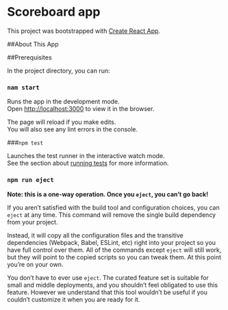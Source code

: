 # Scoreboard app
This project was bootstrapped with [Create React App](https://github.com/facebook/create-react-app).

##About This App


##Prerequisites

In the project directory, you can run:

### `nam start`

Runs the app in the development mode. <br>
Open [http://localhost:3000](http://localhost:3000) to view it in the browser.

The page will reload if you make edits. <br>
You will also see any lint errors in the console.

###`npm test`

Launches the test runner in the interactive watch mode.<br>
See the section about [running tests](https://facebook.github.io/create-react-app/docs/running-tests) for more information.

### `npm run eject`

**Note: this is a one-way operation. Once you `eject`, you can’t go back!**

If you aren’t satisfied with the build tool and configuration choices, you can `eject` at any time. This command will remove the single build dependency from your project.

Instead, it will copy all the configuration files and the transitive dependencies (Webpack, Babel, ESLint, etc) right into your project so you have full control over them. All of the commands except `eject` will still work, but they will point to the copied scripts so you can tweak them. At this point you’re on your own.

You don’t have to ever use `eject`. The curated feature set is suitable for small and middle deployments, and you shouldn’t feel obligated to use this feature. However we understand that this tool wouldn’t be useful if you couldn’t customize it when you are ready for it.

